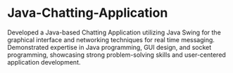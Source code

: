 # Java-Chatting-Application
Developed a Java-based Chatting Application utilizing Java Swing  for the graphical interface and networking techniques for real time messaging. Demonstrated expertise in Java programming, GUI design, and  socket programming, showcasing strong problem-solving skills  and user-centered application development. 
